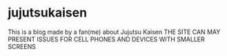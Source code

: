# jujutsukaisen
This is a blog made by a fan(me) about Jujutsu Kaisen
THE SITE CAN MAY PRESENT ISSUES FOR CELL PHONES AND DEVICES WITH SMALLER SCREENS

